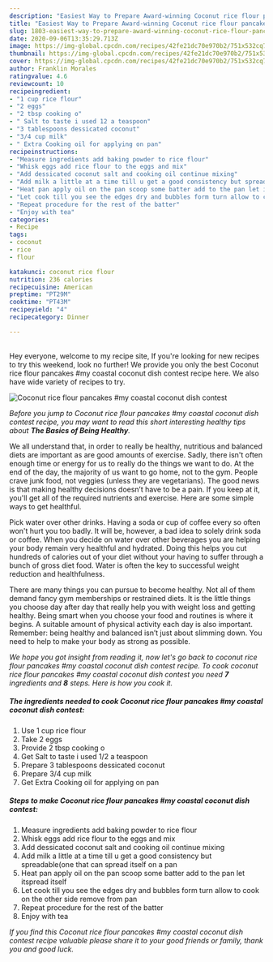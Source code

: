 ```yaml
---
description: "Easiest Way to Prepare Award-winning Coconut rice flour pancakes #my coastal coconut dish contest"
title: "Easiest Way to Prepare Award-winning Coconut rice flour pancakes #my coastal coconut dish contest"
slug: 1803-easiest-way-to-prepare-award-winning-coconut-rice-flour-pancakes-my-coastal-coconut-dish-contest
date: 2020-09-06T13:35:29.713Z
image: https://img-global.cpcdn.com/recipes/42fe21dc70e970b2/751x532cq70/coconut-rice-flour-pancakes-my-coastal-coconut-dish-contest-recipe-main-photo.jpg
thumbnail: https://img-global.cpcdn.com/recipes/42fe21dc70e970b2/751x532cq70/coconut-rice-flour-pancakes-my-coastal-coconut-dish-contest-recipe-main-photo.jpg
cover: https://img-global.cpcdn.com/recipes/42fe21dc70e970b2/751x532cq70/coconut-rice-flour-pancakes-my-coastal-coconut-dish-contest-recipe-main-photo.jpg
author: Franklin Morales
ratingvalue: 4.6
reviewcount: 10
recipeingredient:
- "1 cup rice flour"
- "2 eggs"
- "2 tbsp cooking o"
- " Salt to taste i used 12 a teaspoon"
- "3 tablespoons dessicated coconut"
- "3/4 cup milk"
- " Extra Cooking oil for applying on pan"
recipeinstructions:
- "Measure ingredients add baking powder to rice flour"
- "Whisk eggs add rice flour to the eggs and mix"
- "Add dessicated coconut salt and cooking oil continue mixing"
- "Add milk a little at a time till u get a good consistency but spreadable(one that can spread itself on a pan"
- "Heat pan apply oil on the pan scoop some batter add to the pan let itspread itself"
- "Let cook till you see the edges dry and bubbles form turn allow to cook on the other side remove from pan"
- "Repeat procedure for the rest of the batter"
- "Enjoy with tea"
categories:
- Recipe
tags:
- coconut
- rice
- flour

katakunci: coconut rice flour 
nutrition: 236 calories
recipecuisine: American
preptime: "PT29M"
cooktime: "PT43M"
recipeyield: "4"
recipecategory: Dinner

---
```

<br>
Hey everyone, welcome to my recipe site, If you're looking for new recipes to try this weekend, look no further! We provide you only the best Coconut rice flour pancakes #my coastal coconut dish contest recipe here. We also have wide variety of recipes to try.
<br>


![Coconut rice flour pancakes #my coastal coconut dish contest](https://img-global.cpcdn.com/recipes/42fe21dc70e970b2/751x532cq70/coconut-rice-flour-pancakes-my-coastal-coconut-dish-contest-recipe-main-photo.jpg)

<i>Before you jump to Coconut rice flour pancakes #my coastal coconut dish contest recipe, you may want to read this short interesting healthy tips about <strong>The Basics of Being Healthy</strong>.</i>

We all understand that, in order to really be healthy, nutritious and balanced diets are important as are good amounts of exercise. Sadly, there isn't often enough time or energy for us to really do the things we want to do. At the end of the day, the majority of us want to go home, not to the gym. People crave junk food, not veggies (unless they are vegetarians). The good news is that making healthy decisions doesn’t have to be a pain. If you keep at it, you'll get all of the required nutrients and exercise. Here are some simple ways to get healthful.

Pick water over other drinks. Having a soda or cup of coffee every so often won't hurt you too badly. It will be, however, a bad idea to solely drink soda or coffee. When you decide on water over other beverages you are helping your body remain very healthful and hydrated. Doing this helps you cut hundreds of calories out of your diet without your having to suffer through a bunch of gross diet food. Water is often the key to successful weight reduction and healthfulness.

There are many things you can pursue to become healthy. Not all of them demand fancy gym memberships or restrained diets. It is the little things you choose day after day that really help you with weight loss and getting healthy. Being smart when you choose your food and routines is where it begins. A suitable amount of physical activity each day is also important. Remember: being healthy and balanced isn’t just about slimming down. You need to help to make your body as strong as possible. 


<i>We hope you got insight from reading it, now let's go back to coconut rice flour pancakes #my coastal coconut dish contest recipe. To cook coconut rice flour pancakes #my coastal coconut dish contest you need <strong>7</strong> ingredients and <strong>8</strong> steps. Here is how you cook it.
</i>

##### The ingredients needed to cook Coconut rice flour pancakes #my coastal coconut dish contest:

1. Use 1 cup rice flour
1. Take 2 eggs
1. Provide 2 tbsp cooking o
1. Get  Salt to taste i used 1/2 a teaspoon
1. Prepare 3 tablespoons dessicated coconut
1. Prepare 3/4 cup milk
1. Get  Extra Cooking oil for applying on pan


##### Steps to make Coconut rice flour pancakes #my coastal coconut dish contest:

1. Measure ingredients add baking powder to rice flour
1. Whisk eggs add rice flour to the eggs and mix
1. Add dessicated coconut salt and cooking oil continue mixing
1. Add milk a little at a time till u get a good consistency but spreadable(one that can spread itself on a pan
1. Heat pan apply oil on the pan scoop some batter add to the pan let itspread itself
1. Let cook till you see the edges dry and bubbles form turn allow to cook on the other side remove from pan
1. Repeat procedure for the rest of the batter
1. Enjoy with tea


<i>If you find this Coconut rice flour pancakes #my coastal coconut dish contest recipe valuable please share it to your good friends or family, thank you and good luck.</i>
